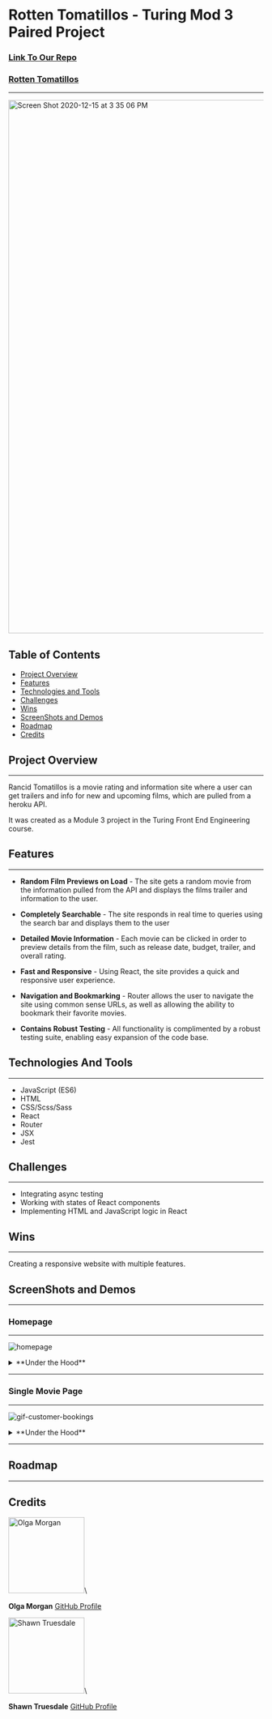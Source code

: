 # Rotten Tomatillos - Turing Mod 3 Paired Project

### [Link To Our Repo](https://github.com/Shawntru/Rotten-Tomatillos)

### [Rotten Tomatillos](https://shawntru.github.io/Rotten-Tomatillos/)

---

<img width="1053" alt="Screen Shot 2020-12-15 at 3 35 06 PM" src="https://user-images.githubusercontent.com/66269306/102280926-3c030680-3eeb-11eb-8458-07da35138b70.png">

## Table of Contents

* [Project Overview](#project-overview)
* [Features](#features)
* [Technologies and Tools](#technologies-and-tools)
* [Challenges](#challenges)
* [Wins](#wins)
* [ScreenShots and Demos](#screenshots-and-demos)
* [Roadmap](#roadmap)
* [Credits](#credits)

## Project Overview
---

Rancid Tomatillos is a movie rating and information site where a user can get trailers and info for new and upcoming films, which are pulled from a heroku API.

It was created as a Module 3 project in the Turing Front End Engineering course.

## Features
---

- **Random Film Previews on Load** - The site gets a random movie from the information pulled from the API and displays the films trailer and information to the user. 

- **Completely Searchable** - The site responds in real time to queries using the search bar and displays them to the user

- **Detailed Movie Information** - Each movie can be clicked in order to preview details from the film, such as release date, budget, trailer, and overall rating. 

- **Fast and Responsive** - Using React, the site provides a quick and responsive user experience.

- **Navigation and Bookmarking** - Router allows the user to navigate the site using common sense URLs, as well as allowing the ability to bookmark their favorite movies. 

- **Contains Robust Testing** - All functionality is complimented by a robust testing suite, enabling easy expansion of the code base. 

## Technologies And Tools
---

* JavaScript (ES6)
* HTML
* CSS/Scss/Sass
* React
* Router
* JSX
* Jest

## Challenges
---

* Integrating async testing
* Working with states of React components
* Implementing HTML and JavaScript logic in React

## Wins
---

Creating a responsive website with multiple features.

## ScreenShots and Demos

---

### Homepage

---

![homepage](https://media.giphy.com/media/5Wktpo7NO6Qv7MImpO/giphy.gif)

<details>
  <summary>**Under the Hood**</summary>

Homepage:

<img width="33%" src="https://user-images.githubusercontent.com/68252181/102270764-a1e79200-3edb-11eb-9163-9926148ef3f1.png"></img>

<img width="33%" src="https://user-images.githubusercontent.com/68252181/102270773-a3b15580-3edb-11eb-8949-ed70b9a7f81b.png"></img>

Homepage is a landing page for users. As you open the website the first thing users will see is a randomly chosen trailer from the library that starts palying automatilly. The sound was disabled for this feature. The trailer conatainer has all necessary informmation about the movie such as: title, release date, genres, and time.

For displaying trailers we used [react-player](https://www.npmjs.com/package/react-player) component:

```JavaScript
<ReactPlayer
  data-testid={`${this.state.movieTrailer}`}
  className="react-player"
  url={`https:www.https://www.youtube.com/watch?v=${this.state.movieTrailer}`}
  width="100%"
  height="100%"
  controls={false}
  muted={true}
  playing={true}
  loop={true}
  config={{
    youtube: {
      playerVars: {
        disablekb: 1,
        fs: 0,
        iv_load_policy: 3,
        playlist: `${this.state.movieTrailer}`,
        modestbranding: 1,
      },
    },
  }}
/>

```

Under the trailer users will find the list of all available movies which are clickable. On click the website takes users to a single movie page that contains detailed information about a chosen movie.

The navigation bar on top of the website includes a search bar that allos users to find a specific title of the movie, if the title is not found the page shows nothing.

Search bar demo:

![searchbar](https://media.giphy.com/media/AIPRhg2M9LLbRnYrEV/giphy.gif)

</details>

---

### Single Movie Page

---

![gif-customer-bookings](https://media.giphy.com/media/Kw0eHerOWXhNObs6de/giphy.gif)

<details>
  <summary>**Under the Hood**</summary>

Movie Preview Page:

Here the users will find the following information about the chosen movie:

* Movie Poster
* Rating
* Release Date
* Runtime
* Budget
* Revenue
* Genres
* Overview
* Trailer

<img width="33%" src="https://user-images.githubusercontent.com/68252181/102270776-a449ec00-3edb-11eb-9f2c-0da8d5758a2c.png"></img>

Users are able to return to the homepage by pressing the closing button in the top right corner.

</details>

---

## Roadmap
---


## Credits

<img src="https://avatars0.githubusercontent.com/u/66269306?s=400&u=b59f8ccc1002269319d952aa028ee270629b2ead&v=4" alt="Olga Morgan"
 width="150" height="auto" />\

**Olga Morgan**
[GitHub Profile](https://github.com/scripka)

<img src="https://avatars2.githubusercontent.com/u/68252181?s=460&u=0e706c67d754b36a877dbbc3d7750b32e1e06454&v=4" alt="Shawn Truesdale"
 width="150" height="auto" />\

**Shawn Truesdale**
[GitHub Profile](https://github.com/Shawntru)